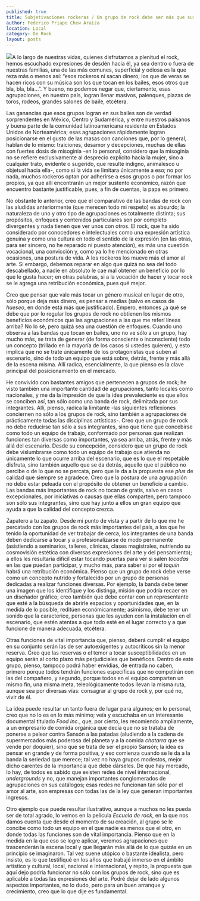 ```yaml
---
published: true
title: Subjetivaciones rockeras / Un grupo de rock debe ser más que sus integrantes
author: Federico Priapo Chew Araiza
location: Local
category: De Rock
layout: posts
---
```


![](http://i.imgur.com/BbceMczm.jpg)A lo largo de nuestras vidas, quienes disfrutamos a plenitud el rock, hemos escuchado expresiones de desdén hacia él, ya sea dentro o fuera de nuestras familias, una de las más comunes, superficial y odiosa es la que reza más o menos así: “esos rockeros ni sacan dinero; los que de veras se hacen ricos con su música son los que tocan en los bailes, esos otros que bla, bla, bla…”. Y bueno, no podemos negar que, ciertamente, esas agrupaciones, en nuestro país, logran llenar masivos, palenques, plazas de toros, rodeos, grandes salones de baile, etcétera.

Las ganancias que esos grupos logran en sus bailes son de verdad sorprendentes en México, Centro y Sudamérica, y entre nuestros paisanos y buena parte de la comunidad latinoamericana residente en Estados Unidos de Norteamérica; esas agrupaciones rápidamente logran posicionarse en el gusto de las masas con canciones que, por lo general, hablan de lo mismo: traiciones, desamor y decepciones, muchas de ellas con fuertes dosis de misoginia -en lo personal, considero que la misoginia no se refiere exclusivamente al desprecio explícito hacia la mujer, sino a cualquier trato, evidente o sugerido, que resulte indigno, animalesco u objetual hacia ella-, como si la vida se limitara únicamente a eso; no por nada, muchos rockeros optan por adherirse a esos grupos o por formar los propios, ya que allí encontrarán un mejor sustento económico, razón que encuentro bastante justificable, pues, a fin de cuentas, la papa es primero.

No obstante lo anterior, creo que el comparativo de las bandas de rock con las aludidas anteriormente (que merecen todo mi respeto) es absurdo; la naturaleza de uno y otro tipo de agrupaciones es totalmente distinta; sus propósitos, enfoques y contenidos particulares son por completo divergentes y nada tienen que ver unos con otros. El rock, que ha sido considerado por conocedores e intelectuales como una expresión artística genuina y como una cultura en todo el sentido de la expresión (en las otras, para ser sincero, no he reparado ni puesto atención), es más una cuestión vocacional, una convicción y, como ya lo he mencionado en otras ocasiones, una postura de vida. A los rockeros los mueve más el amor al arte. Si embargo, debemos reparar en algo que quizá no sea del todo descabellado, a nadie en absoluto le cae mal obtener un beneficio por lo que le gusta hacer; en otras palabras, si a la vocación de hacer y tocar rock se le agrega una retribución económica, pues qué mejor.

Creo que pensar que vale más tocar un género musical en lugar de otro, sólo porque deja más dinero, es pensar a medias (salvo en casos de _hueseo_, en donde está más que justificado). Empero, entonces ¿a qué se debe que por lo regular los grupos de rock no obtienen los mismos beneficios económicos que las agrupaciones a las que me referí líneas arriba? No lo sé, pero quizá sea una cuestión de enfoques. Cuando uno observa a las bandas que tocan en bailes, uno no ve sólo a un grupo, hay mucho más, se trata de generar (de forma consciente o inconsciente) todo un concepto (trillado en la mayoría de los casos si ustedes quieren), y esto implica que no se trate únicamente de los protagonistas que suben al escenario, sino de todo un equipo que está sobre, detrás, frente y más allá de la escena misma. Allí radica, esencialmente, la que pienso es la clave principal del posicionamiento en el mercado.

He convivido con bastantes amigos que pertenecen a grupos de rock; he visto también una importante cantidad de agrupaciones, tanto locales como nacionales, y me da la impresión de que la idea prevaleciente es que ellos se conciben así, tan sólo como una banda de rock, delimitada por sus integrantes. Allí, pienso, radica la limitante -las siguientes reflexiones conciernen no sólo a los grupos de rock, sino también a agrupaciones de prácticamente todas las disciplinas artísticas-. Creo que un grupo de rock no debe reducirse tan sólo a sus integrantes, sino que tiene que concebirse como todo un equipo de trabajo, conformado por personas que realizan funciones tan diversas como importantes, ya sea arriba, atrás, frente y más allá del escenario. Desde su concepción, considero que un grupo de rock debe vislumbrarse como todo un equipo de trabajo que atienda no únicamente lo que ocurre arriba del escenario, que es lo que el respetable disfruta, sino también aquello que se da detrás, aquello que el público no percibe o de lo que no se percata, pero que le da a la propuesta ese _plus_ de calidad que siempre se agradece. Creo que la postura de una agrupación no debe estar peleada con el propósito de obtener un beneficio a cambio. Las bandas más importantes de rock no tocan de gratis, salvo en casos excepcionales, por iniciativas o causas que ellas comparten, pero tampoco son sólo sus integrantes, sino que hay junto a ellos un gran equipo que ayuda a que la calidad del concepto crezca.

Zapatero a tu zapato. Desde mi punto de vista y a partir de lo que me he percatado con los grupos de rock más importantes del país, a los que he tenido la oportunidad de ver trabajar de cerca, los integrantes de una banda deben dedicarse a tocar y a profesionalizarse de modo permanente (asistiendo a seminarios, talleres, clínicas, clases magistrales, nutriendo su cosmovisión estética con diversas expresiones del arte y del pensamiento); a ellos les resultaría difícil estar tocando puertas para ver si salen _tocadas_ en las que puedan participar, y mucho más, para saber si por el _toquín_ habrá una retribución económica. Pienso que un grupo de rock debe verse como un concepto nutrido y fortalecido por un grupo de personas dedicadas a realizar funciones diversas. Por ejemplo, la banda debe tener una imagen que los identifique y los distinga, misión que podría recaer en un diseñador gráfico; creo también que debe contar con un representante que esté a la búsqueda de abrirle espacios y oportunidades que, en la medida de lo posible, reditúen económicamente; asimismo, debe tener un sonido que la caracterice, personas que les ayuden con la instalación en el escenario, que estén atentas a que todo esté en el lugar correcto y a que funcione de manera adecuada, etcétera.

Otras funciones de vital importancia que, pienso, deberá cumplir el equipo en su conjunto serán las de ser autoexigentes y autocríticos sin la menor reserva. Creo que las reservas o el temor a tocar susceptibilidades en un equipo serán al corto plazo más perjudiciales que benéficos. Dentro de este grupo, pienso, tampoco podrá haber envidias, de entrada no caben, primero porque todos tendrán funciones específicas que no competirán con las del compañero, y segundo, porque todos en el equipo comparten un mismo fin, una misma meta, teleológicamente todos llevan la misma ruta, aunque sea por diversas vías: consagrar al grupo de rock y, por qué no, vivir de él.

La idea puede resultar un tanto fuera de lugar para algunos; en lo personal, creo que no lo es en lo más mínimo; veía y escuchaba en un interesante documental titulado _Food Inc._, que, por cierto, les recomiendo ampliamente, a un empresario de comida orgánica que decía que no se trataba de ponerse a pelear contra Sansón a las patadas (aludiendo a la cadena de supermercados más poderosa del planeta y a la comida _chatarra_ que se vende por doquier), sino que se trata de ser el propio Sansón; la idea es pensar en grande y de forma positiva, y eso comienza cuando se le da a la banda la seriedad que merece; tal vez no haya grupos modestos, mejor dicho carentes de la importancia que debe dárseles. De que hay mercado, lo hay, de todos es sabido que existen redes de nivel internacional, _undergrounds_ y no, que manejan importantes conglomerados de agrupaciones en sus catálogos; esas redes no funcionan tan sólo por el amor al arte, son empresas con todas las de la ley que generan importantes ingresos.

Otro ejemplo que puede resultar ilustrativo, aunque a muchos no les pueda ser de total agrado, lo vemos en la película _Escuela de rock_, en la que nos damos cuenta que desde el momento de su creación, al grupo se le concibe como todo un equipo en el que nadie es menos que el otro, en donde todas las funciones son de vital importancia. Pienso que en la medida en la que eso se logre aplicar, veremos agrupaciones que trascenderán la escena local y que llegarán más allá de lo que quizás en un principio se imaginaron. Tal vez suene utópico o bastante idealista, pero insisto, es lo que testifiqué en los años que trabajé inmerso en el ámbito artístico y cultural, local, nacional e internacional, y repito, la propuesta que aquí dejo podría funcionar no sólo con los grupos de rock, sino que es aplicable a todas las expresiones del arte. Podré dejar de lado algunos aspectos importantes, no lo dudo, pero para un buen arranque y crecimiento, creo que lo que dije es fundamental.
